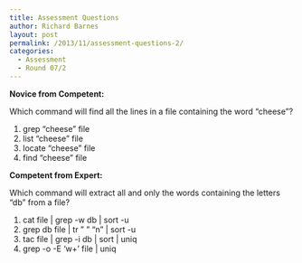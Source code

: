 ```yaml
---
title: Assessment Questions
author: Richard Barnes
layout: post
permalink: /2013/11/assessment-questions-2/
categories:
  - Assessment
  - Round 07/2
---
```

**Novice from Competent:**

Which command will find all the lines in a file containing the word &#8220;cheese&#8221;?

1.  grep &#8220;cheese&#8221; file
2.  list &#8220;cheese&#8221; file
3.  locate &#8220;cheese&#8221; file
4.  find &#8220;cheese&#8221; file

**Competent from Expert:**

Which command will extract all and only the words containing the letters &#8220;db&#8221; from a file?

1.  cat file | grep -w db | sort -u
2.  grep db file | tr &#8221; &#8221; &#8220;n&#8221; | sort -u
3.  tac file | grep -i db | sort | uniq
4.  grep -o -E &#8216;w+&#8217; file | uniq
